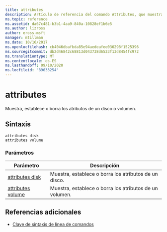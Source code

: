 ```yaml
---
title: attributes
description: Artículo de referencia del comando Attributes, que muestra, establece o borra los atributos de un disco o volumen.
ms.topic: reference
ms.assetid: da67c481-b3b1-4aa9-840a-10828ef1b6e5
ms.author: lizross
author: eross-msft
manager: mtillman
ms.date: 10/16/2017
ms.openlocfilehash: cb4046dbafbda85e94aedeafee036298f1525396
ms.sourcegitcommit: db2d46842c68813d043738d6523f13d8454fc972
ms.translationtype: MT
ms.contentlocale: es-ES
ms.lasthandoff: 09/10/2020
ms.locfileid: "89633254"
---
```

# <a name="attributes"></a>attributes

Muestra, establece o borra los atributos de un disco o volumen.

## <a name="syntax"></a>Sintaxis

```
attributes disk
attributes volume
```

### <a name="parameters"></a>Parámetros

| Parámetro | Descripción |
| --------- | ----------- |
| [attributes disk](attributes-disk.md) | Muestra, establece o borra los atributos de un disco. |
| [attributes volume](attributes-volume.md) | Muestra, establece o borra los atributos de un volumen. |

## <a name="additional-references"></a>Referencias adicionales

- [Clave de sintaxis de línea de comandos](command-line-syntax-key.md)
